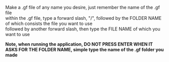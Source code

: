 Make a .gf file of any name you desire, just remember the name of the .gf file</br>
within the .gf file, type a forward slash, "/", followed by the FOLDER NAME of which consists the file you want to use</br>
followed by another forward slash, then type the FILE NAME of which you want to use</br>

**Note, when running the application, DO NOT PRESS ENTER WHEN IT ASKS FOR THE FOLDER NAME, simple type the name of the .gf folder you made**
